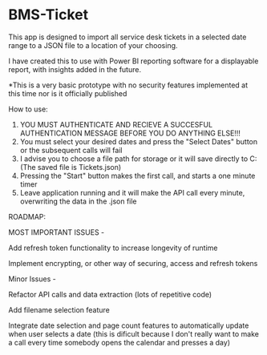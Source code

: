 # BMS-Ticket

This app is designed to import all service desk tickets in a selected date range to a JSON file to a location of your choosing.

I have created this to use with Power BI reporting software for a displayable report, with insights added in the future.

*This is a very basic prototype with no security features implemented at this time nor is it officially published

How to use:
1. YOU MUST AUTHENTICATE AND RECIEVE A SUCCESFUL AUTHENTICATION MESSAGE BEFORE YOU DO ANYTHING ELSE!!!
2. You must select your desired dates and press the "Select Dates" button or the subsequent calls will fail
3. I advise you to choose a file path for storage or it will save directly to C: (The saved file is Tickets.json)
4. Pressing the "Start" button makes the first call, and starts a one minute timer
5. Leave application running and it will make the API call every minute, overwriting the data in the .json file


ROADMAP:

  MOST IMPORTANT ISSUES - 
  
  Add refresh token functionality to increase longevity of runtime
  
  Implement encrypting, or other way of securing, access and refresh tokens

  Minor Issues - 
  
  Refactor API calls and data extraction (lots of repetitive code)
  
  Add filename selection feature
  
  Integrate date selection and page count features to automatically update when user selects a date (this is dificult because I don't really want to make a call every  time somebody opens the calendar and presses a day)
